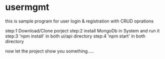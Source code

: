 # usermgmt
this is sample program for user login &amp; registration with CRUD oprations


step:1   Download/Clone porject 
step:2   install MongoDb in System and run it 
step:3  'npm install' in both ui/api directory 
step:4  'npm start' in both directory


now let the project show you something.....
